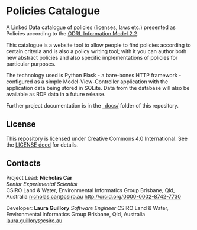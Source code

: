 # Policies Catalogue
A Linked Data catalogue of policies (licenses, laws etc.) presented as Policies according to the [ODRL Information Model 2.2](https://www.w3.org/TR/odrl-model/).

This catalogue is a website tool to allow people to find policies according to certain criteria and is also a policy writing tool; with it you can author both new abstract policies and also specific implementations of policies for particular purposes.

The technology used is Python Flask - a bare-bones HTTP framework - configured as a simple Model-View-Controller application with the application data being stored in SQLite. Data from the database will also be available as RDF data in a future release.

Further project documentation is in the [_docs/](_docs/) folder of this repository.

## License
This repository is licensed under Creative Commons 4.0 International. See the [LICENSE deed](LICENSE) for details.

## Contacts
Project Lead:
**Nicholas Car**  
*Senior Experimental Scientist*  
CSIRO Land & Water, Environmental Informatics Group
Brisbane, Qld, Australia
<nicholas.car@csiro.au>
<http://orcid.org/0000-0002-8742-7730>

Developer:
**Laura Guillory**
*Software Engineer*
CSIRO Land & Water, Environmental Informatics Group
Brisbane, Qld, Australia
<laura.guillory@csiro.au>
